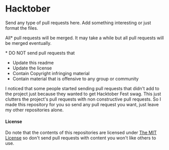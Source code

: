 # Hacktober

Send any type of pull requests here. Add something interesting or just format the files.

All* pull requests will be merged. It may take a while but all pull requests will be merged eventually.

\* DO NOT send pull requests that
- Update this readme
- Update the license
- Contain Copyright infringing material
- Contain material that is offensive to any group or community

I noticed that some people started sending pull requests that didn't add to the project just because they wanted to get Hacktober Fest swag. This just clutters the project's pull requests with non constructive pull requests. So I made this repository for you so send any pull request you want, just leave my other repositories alone.

#### License

Do note that the contents of this repositories are licensed under [The MIT License](LICENSE) so don't send pull requests with content you won't like others to use.
